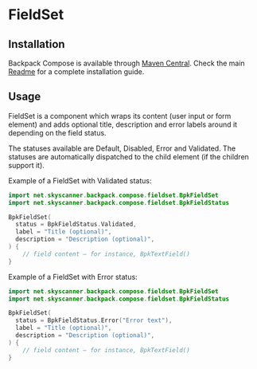 # FieldSet

## Installation

Backpack Compose is available through [Maven Central](https://search.maven.org/artifact/net.skyscanner.backpack/backpack-compose). Check the main [Readme](https://github.com/skyscanner/backpack-android#installation) for a complete installation guide.

## Usage

FieldSet is a component which wraps its content (user input or form element) and adds optional title, description and
error labels around it depending on the field status.

The statuses available are Default, Disabled, Error and Validated. The statuses are automatically dispatched to
the child element (if the children support it).

Example of a FieldSet with Validated status:

```Kotlin
import net.skyscanner.backpack.compose.fieldset.BpkFieldSet
import net.skyscanner.backpack.compose.fieldset.BpkFieldStatus

BpkFieldSet(
  status = BpkFieldStatus.Validated,
  label = "Title (optional)",
  description = "Description (optional)",
) {
    // field content – for instance, BpkTextField()
}
```

Example of a FieldSet with Error status:

```Kotlin
import net.skyscanner.backpack.compose.fieldset.BpkFieldSet
import net.skyscanner.backpack.compose.fieldset.BpkFieldStatus

BpkFieldSet(
  status = BpkFieldStatus.Error("Error text"),
  label = "Title (optional)",
  description = "Description (optional)",
) {
    // field content – for instance, BpkTextField()
}
```

